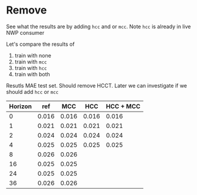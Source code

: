 # Remove

See what the results are by adding `hcc` and or `mcc`. Note `hcc` is already in live NWP consumer

Let's compare the results of
1. train with none
2. train with `mcc`
3. train with `hcc`
4. train with both

Resutls MAE test set. Should remove HCCT. Later we can investigate if we should add `hcc` or `mcc`

| Horizon | ref   | MCC   | HCC   | HCC + MCC |
|---------|-------|-------|-------|-----------|
| 0       | 0.016 | 0.016 | 0.016 | 0.016     |
| 1       | 0.021 | 0.021 | 0.021 | 0.021     |
| 2       | 0.024 | 0.024 | 0.024 | 0.024     |
| 4       | 0.025 | 0.025 | 0.025 | 0.025     |
| 8       | 0.026 | 0.026 |       |           |
| 16      | 0.025 | 0.025 |       |           |
| 24      | 0.025 | 0.025 |       |           |
| 36      | 0.026 | 0.026 |       |           |
